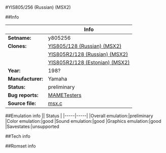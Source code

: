 #YIS805/256 (Russian) (MSX2)

##Info

||Info|
|-----|-----|
|**Setname:**|y805256
|**Clones:**|[YIS805/128 (Russian) (MSX2)](y805128.md)
||[YIS805R2/128 (Russian) (MSX2)](y805128r2.md)
||[YIS805R2/128 (Estonian) (MSX2)](y805128r2e.md)
|**Year:**|198?
|**Manufacturer:**|Yamaha
|**Status:**|preliminary
|**Bug reports:**|[MAMETesters](http://mametesters.org/view_all_set.php?type=1&temporary=y&search=msx.c)
|**Source file:**|[msx.c](https://github.com/mamedev/mame/blob/master/src/mess/drivers/msx.c)

##Emulation info
|| Status |
|-----|-----|
|Overall emulation:|preliminary
|Color emulation:|good
|Sound emulation:|good
|Graphics emulation:|good
|Savestates:|unsupported

##Tech info

##Romset info

<!--- START OF EDITED COMMENT DO NOT TOUCH TEXT ABOVE-->
